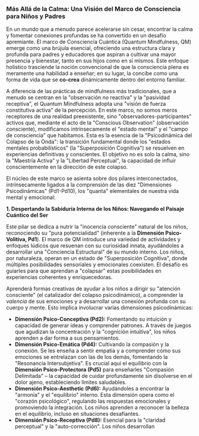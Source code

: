 ### Más Allá de la Calma: Una Visión del Marco de Consciencia para Niños y Padres

En un mundo que a menudo parece acelerarse sin cesar, encontrar la calma y fomentar conexiones profundas se ha convertido en un desafío apremiante. El marco de Consciencia Cuántica (Quantum Mindfulness, QM) emerge como una brújula esencial, ofreciendo una estructura clara y profunda para padres y educadores que aspiran a cultivar una mayor presencia y bienestar, tanto en sus hijos como en sí mismos. Este enfoque holístico trasciende la noción convencional de que la consciencia plena es meramente una habilidad a enseñar; en su lugar, la concibe como una forma de vida que se **co-crea** dinámicamente dentro del entorno familiar.

A diferencia de las prácticas de mindfulness más tradicionales, que a menudo se centran en la "observación no reactiva" y la "pasividad receptiva", el Quantum Mindfulness adopta una "visión de fuerza constitutiva activa" de la percepción. En este marco, no somos meros receptores de una realidad preexistente, sino "observadores-participantes" activos que, mediante el acto de la "Conscious Observation" (observación consciente), modificamos intrínsecamente el "estado mental" y el "campo de consciencia" que habitamos. Esta es la esencia de la "Psicodinámica del Colapso de la Onda": la transición fundamental donde los "estados mentales probabilísticos" (la "Superposición Cognitiva") se resuelven en experiencias definitivas y conscientes. El objetivo no es solo la calma, sino la "Maestría Activa" y la "Libertad Perceptual", la capacidad de influir conscientemente en la dirección de este colapso.

El núcleo de este marco se asienta sobre dos pilares interconectados, intrínsecamente ligados a la comprensión de las diez "Dimensiones Psicodinámicas" (Pd1-Pd10), los "quanta" elementales de nuestra vida mental y emocional:

**1. Despertando la Sabiduría Interna de los Niños: Navegando el Paisaje Cuántico del Ser**

Este pilar se dedica a nutrir la "inocencia consciente" natural de los niños, reconociendo su "pura potencialidad" (inherente a la **Dimensión Psico-Volitiva, Pd1**). El marco de QM introduce una variedad de actividades y enfoques lúdicos que resuenan con su curiosidad innata, ayudándoles a desarrollar una "Conciencia Estructural" de su mundo interno. Los niños, por naturaleza, operan en un estado de "Superposición Cognitiva", donde múltiples posibilidades sensoriales y emocionales coexisten. El desafío es guiarles para que aprendan a "colapsar" estas posibilidades en experiencias coherentes y enriquecedoras.

Aprenderá formas creativas de ayudar a los niños a dirigir su "atención consciente" (el catalizador del colapso psicodinámico), a comprender la *valencia* de sus emociones y a desarrollar una conexión profunda con su cuerpo y mente. Esto implica involucrar varias dimensiones psicodinámicas:

*   **Dimensión Psico-Conceptiva (Pd2):** Fomentando su intuición y capacidad de generar ideas y comprender patrones. A través de juegos que agudizan la concentración y la "cognición intuitiva", los niños aprenden a dar forma a sus pensamientos.
*   **Dimensión Psico-Emática (Pd4):** Cultivando la compasión y la conexión. Se les enseña a sentir empatía y a comprender cómo sus emociones se entrelazan con las de los demás, fomentando la "Resonancia Intersubjetiva". Es crucial aquí el equilibrio con la **Dimensión Psico-Protectora (Pd5)** para enseñarles "Compasión Delimitada" – la capacidad de cuidar profundamente sin disolverse en el dolor ajeno, estableciendo límites saludables.
*   **Dimensión Psico-Aesthetic (Pd6):** Ayudándoles a encontrar la "armonía" y el "equilibrio" interno. Esta dimensión opera como el "corazón psicológico", regulando las respuestas emocionales y promoviendo la integración. Los niños aprenden a reconocer la belleza en el equilibrio, incluso en situaciones desafiantes.
*   **Dimensión Psico-Receptiva (Pd8):** Esencial para la "claridad perceptual" y la "auto-corrección". Los niños desarrollan
